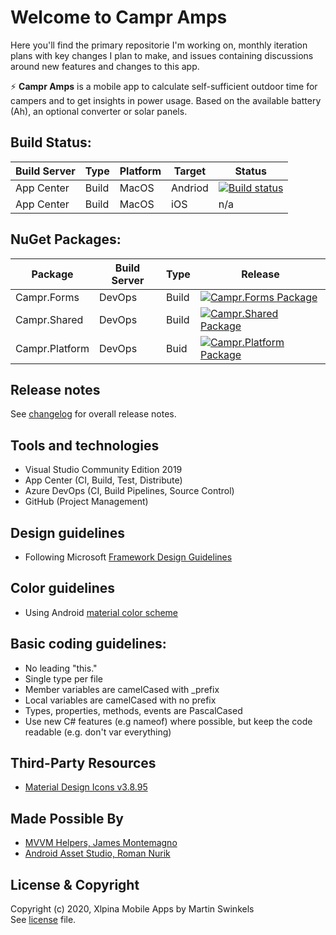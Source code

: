 # Welcome to Campr Amps
Here you'll find the primary repositorie I'm working on, monthly iteration plans with key changes I plan to make, 
and issues containing discussions around new features and changes to this app. 

:zap: **Campr Amps** is a mobile app to calculate self-sufficient outdoor time for campers and to get insights in power usage. 
Based on the available battery (Ah), an optional converter or solar panels.

## Build Status:
| Build Server | Type | Platform | Target | Status |
|--|--|--|--|--|
| App Center | Build | MacOS | Andriod | [![Build status](https://build.appcenter.ms/v0.1/apps/edba7a7c-fdaf-4762-a420-f8983f88921f/branches/master/badge)](https://appcenter.ms) |
| App Center | Build | MacOS | iOS  | n/a |

## NuGet Packages:
| Package | Build Server| Type | Release |
|--|--|--|--|
| Campr.Forms | DevOps | Build | [![Campr.Forms Package](https://feeds.dev.azure.com/XlpinaDev/98af739c-52c4-42b2-8293-178c575c8c80/_apis/public/Packaging/Feeds/6d95a25d-d3a3-41de-9034-351b19e1d03a/Packages/01ba22b8-fc38-42d6-84b3-c589a3cfae34/Badge)](https://dev.azure.com/XlpinaDev/Campr.Artifacts) |
| Campr.Shared | DevOps | Build | [![Campr.Shared Package](https://feeds.dev.azure.com/XlpinaDev/98af739c-52c4-42b2-8293-178c575c8c80/_apis/public/Packaging/Feeds/6d95a25d-d3a3-41de-9034-351b19e1d03a/Packages/21d07268-c74d-4040-9e9e-45a9b2888373/Badge)](https://dev.azure.com/XlpinaDev/Campr.Artifacts) | 
| Campr.Platform | DevOps | Buid | [![Campr.Platform Package](https://feeds.dev.azure.com/XlpinaDev/98af739c-52c4-42b2-8293-178c575c8c80/_apis/public/Packaging/Feeds/6d95a25d-d3a3-41de-9034-351b19e1d03a/Packages/344777fc-7e97-4c04-bfb1-e6bafaefdd54/Badge)](https://dev.azure.com/XlpinaDev/Campr.Artifacts) | 

## Release notes
See [changelog](./CHANGELOG.md) for overall release notes.

## Tools and technologies
* Visual Studio Community Edition 2019
* App Center (CI, Build, Test, Distribute)
* Azure DevOps (CI, Build Pipelines, Source Control)
* GitHub (Project Management)

## Design guidelines
- Following Microsoft [Framework Design Guidelines](https://docs.microsoft.com/en-us/dotnet/standard/design-guidelines/)  

## Color guidelines
- Using Android [material color scheme](https://material.io/resources/color/#!/?view.left=0&view.right=0&primary.color=344955&secondary.color=F9AA33)

## Basic coding guidelines:
- No leading "this."
- Single type per file
- Member variables are camelCased with _prefix
- Local variables are camelCased with no prefix 
- Types, properties, methods, events are PascalCased
- Use new C# features (e.g nameof) where possible, but keep the code readable (e.g. don't var everything)

## Third-Party Resources
- [Material Design Icons v3.8.95](https://cdn.materialdesignicons.com/3.8.95/)

## Made Possible By
* [MVVM Helpers, James Montemagno](https://github.com/jamesmontemagno/mvvm-helpers)
* [Android Asset Studio, Roman Nurik](https://romannurik.github.io/AndroidAssetStudio/index.html)

## License & Copyright
Copyright (c) 2020, Xlpina Mobile Apps by Martin Swinkels  
See [license](./LICENSE) file.
